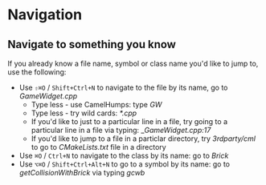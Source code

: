 # Navigation

## Navigate to something you know
If you already know a file name, symbol or class name you'd like to jump to, use the following:
* Use `⇧⌘O` / `Shift+Ctrl+N` to navigate to the file by its name, go to _GameWidget.cpp_
    * Type less - use CamelHumps: type _GW_
    * Type less - try wild cards: _*.cpp_
    * If you'd like to just to a particular line in a file, try going to a particular line in a file via typing: __GameWidget.cpp:17_
    * If you'd like to jump to a file in a particlar directory, try _3rdparty/cml_ to go to _CMakeLists.txt_ file in a directory
* Use `⌘O` / `Ctrl+N` to navigate to the class by its name: go to _Brick_
* Use `⌥⌘O` / `Shift+Ctrl+Alt+N` to go to a symbol by its name: go to _getCollisionWithBrick_ via typing _gcwb_